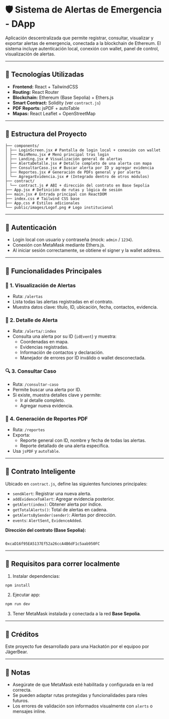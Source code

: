 # 🛡️ Sistema de Alertas de Emergencia - DApp

Aplicación descentralizada que permite registrar, consultar, visualizar y exportar alertas de emergencia, conectada a la blockchain de Ethereum. El sistema incluye autenticación local, conexión con wallet, panel de control, visualización de alertas.

---

## 🚀 Tecnologías Utilizadas

- **Frontend:** React + TailwindCSS
- **Routing:** React Router
- **Blockchain:** Ethereum (Base Sepolia) + Ethers.js
- **Smart Contract:** Solidity (ver `contract.js`)
- **PDF Reports:** jsPDF + autoTable
- **Mapas:** React Leaflet + OpenStreetMap

---

## 📁 Estructura del Proyecto
```
├── components/
│ ├── LoginScreen.jsx # Pantalla de login local + conexión con wallet
│ ├── MainMenu.jsx # Menú principal tras login
│ ├── Landing.jsx # Visualización general de alertas
│ ├── AlertaDetalle.jsx # Detalle completo de una alerta con mapa
│ ├── ConsultarCaso.jsx # Buscar alerta por ID y agregar evidencia
│ ├── Reportes.jsx # Generación de PDFs general y por alerta
│ └── AgregarEvidencia.jsx # (Integrado dentro de otros módulos)
├── contract/
│ └── contract.js # ABI + dirección del contrato en Base Sepolia
├── App.jsx # Definición de rutas y lógica de sesión
├── main.jsx # Entrada principal con ReactDOM
├── index.css # Tailwind CSS base
├── App.css # Estilos adicionales
└── public/images/Logof.png # Logo institucional
```

---

## 🔐 Autenticación

- Login local con usuario y contraseña (mock: `admin` / `1234`).
- Conexión con MetaMask mediante Ethers.js.
- Al iniciar sesión correctamente, se obtiene el signer y la wallet address.

---

## 📌 Funcionalidades Principales

### 🔎 1. Visualización de Alertas
- Ruta: `/alertas`
- Lista todas las alertas registradas en el contrato.
- Muestra datos clave: título, ID, ubicación, fecha, contactos, evidencia.

### 🧭 2. Detalle de Alerta
- Ruta: `/alerta/:index`
- Consulta una alerta por su ID (`idEvent`) y muestra:
  - Coordenadas en mapa.
  - Evidencias registradas.
  - Información de contactos y declaración.
  - Manejador de errores por ID inválido o wallet desconectada.

### 🔍 3. Consultar Caso
- Ruta: `/consultar-caso`
- Permite buscar una alerta por ID.
- Si existe, muestra detalles clave y permite:
  - Ir al detalle completo.
  - Agregar nueva evidencia.

### 📄 4. Generación de Reportes PDF
- Ruta: `/reportes`
- Exporta:
  - Reporte general con ID, nombre y fecha de todas las alertas.
  - Reporte detallado de una alerta específica.
- Usa `jsPDF` y `autoTable`.

---

## 🔗 Contrato Inteligente

Ubicado en `contract.js`, define las siguientes funciones principales:

- `sendAlert`: Registrar una nueva alerta.
- `addEvidenceToAlert`: Agregar evidencia posterior.
- `getAlert(index)`: Obtener alerta por índice.
- `getTotalAlerts()`: Total de alertas en cadena.
- `getAlertsBySender(sender)`: Alertas por dirección.
- `events`: `AlertSent`, `EvidenceAdded`.

**Dirección del contrato (Base Sepolia):**
```

0xcaD16f95EA5137Ef52a26ccA4B6dF1c5aab950FC

````
---

## 🧪 Requisitos para correr localmente

1. Instalar dependencias:
```bash
npm install
````

2. Ejecutar app:

```bash
npm run dev
```

3. Tener MetaMask instalada y conectada a la red **Base Sepolia**.

---

## 👥 Créditos

Este proyecto fue desarrollado para una Hackatón por el equipoo por JägerBear.

---

## 📝 Notas

* Asegúrate de que MetaMask esté habilitada y configurada en la red correcta.
* Se pueden adaptar rutas protegidas y funcionalidades para roles futuros.
* Los errores de validación son informados visualmente con `alerts` o mensajes inline.

```
